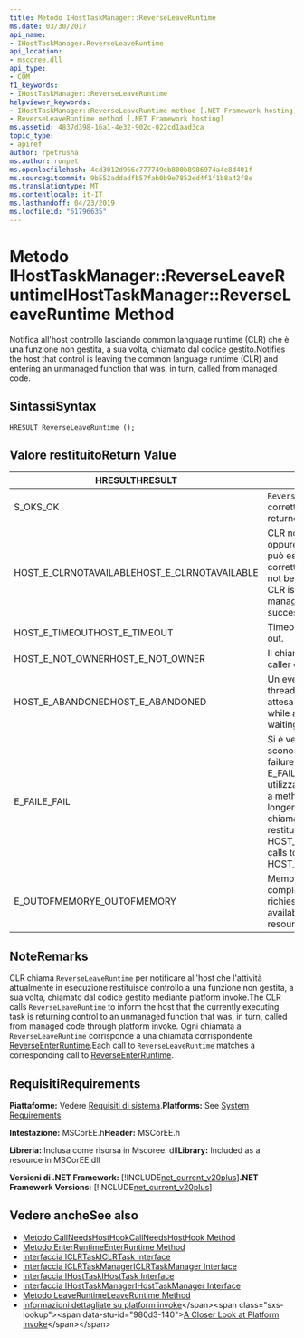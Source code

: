 ```yaml
---
title: Metodo IHostTaskManager::ReverseLeaveRuntime
ms.date: 03/30/2017
api_name:
- IHostTaskManager.ReverseLeaveRuntime
api_location:
- mscoree.dll
api_type:
- COM
f1_keywords:
- IHostTaskManager::ReverseLeaveRuntime
helpviewer_keywords:
- IHostTaskManager::ReverseLeaveRuntime method [.NET Framework hosting]
- ReverseLeaveRuntime method [.NET Framework hosting]
ms.assetid: 4837d398-16a1-4e32-902c-022cd1aad3ca
topic_type:
- apiref
author: rpetrusha
ms.author: ronpet
ms.openlocfilehash: 4cd3012d966c777749eb800b8986974a4e8d401f
ms.sourcegitcommit: 9b552addadfb57fab0b9e7852ed4f1f1b8a42f8e
ms.translationtype: MT
ms.contentlocale: it-IT
ms.lasthandoff: 04/23/2019
ms.locfileid: "61796635"
---
```

# <a name="ihosttaskmanagerreverseleaveruntime-method"></a><span data-ttu-id="980d3-102">Metodo IHostTaskManager::ReverseLeaveRuntime</span><span class="sxs-lookup"><span data-stu-id="980d3-102">IHostTaskManager::ReverseLeaveRuntime Method</span></span>
<span data-ttu-id="980d3-103">Notifica all'host controllo lasciando common language runtime (CLR) che è una funzione non gestita, a sua volta, chiamato dal codice gestito.</span><span class="sxs-lookup"><span data-stu-id="980d3-103">Notifies the host that control is leaving the common language runtime (CLR) and entering an unmanaged function that was, in turn, called from managed code.</span></span>  
  
## <a name="syntax"></a><span data-ttu-id="980d3-104">Sintassi</span><span class="sxs-lookup"><span data-stu-id="980d3-104">Syntax</span></span>  
  
```  
HRESULT ReverseLeaveRuntime ();  
```  
  
## <a name="return-value"></a><span data-ttu-id="980d3-105">Valore restituito</span><span class="sxs-lookup"><span data-stu-id="980d3-105">Return Value</span></span>  
  
|<span data-ttu-id="980d3-106">HRESULT</span><span class="sxs-lookup"><span data-stu-id="980d3-106">HRESULT</span></span>|<span data-ttu-id="980d3-107">Descrizione</span><span class="sxs-lookup"><span data-stu-id="980d3-107">Description</span></span>|  
|-------------|-----------------|  
|<span data-ttu-id="980d3-108">S_OK</span><span class="sxs-lookup"><span data-stu-id="980d3-108">S_OK</span></span>|<span data-ttu-id="980d3-109">`ReverseLeaveRuntime` stato restituito correttamente.</span><span class="sxs-lookup"><span data-stu-id="980d3-109">`ReverseLeaveRuntime` returned successfully.</span></span>|  
|<span data-ttu-id="980d3-110">HOST_E_CLRNOTAVAILABLE</span><span class="sxs-lookup"><span data-stu-id="980d3-110">HOST_E_CLRNOTAVAILABLE</span></span>|<span data-ttu-id="980d3-111">CLR non è stato caricato in un processo oppure si trova in uno stato in cui non può eseguire codice gestito o elaborare correttamente la chiamata.</span><span class="sxs-lookup"><span data-stu-id="980d3-111">The CLR has not been loaded into a process, or the CLR is in a state in which it cannot run managed code or process the call successfully.</span></span>|  
|<span data-ttu-id="980d3-112">HOST_E_TIMEOUT</span><span class="sxs-lookup"><span data-stu-id="980d3-112">HOST_E_TIMEOUT</span></span>|<span data-ttu-id="980d3-113">Timeout della chiamata.</span><span class="sxs-lookup"><span data-stu-id="980d3-113">The call timed out.</span></span>|  
|<span data-ttu-id="980d3-114">HOST_E_NOT_OWNER</span><span class="sxs-lookup"><span data-stu-id="980d3-114">HOST_E_NOT_OWNER</span></span>|<span data-ttu-id="980d3-115">Il chiamante non possiede il blocco.</span><span class="sxs-lookup"><span data-stu-id="980d3-115">The caller does not own the lock.</span></span>|  
|<span data-ttu-id="980d3-116">HOST_E_ABANDONED</span><span class="sxs-lookup"><span data-stu-id="980d3-116">HOST_E_ABANDONED</span></span>|<span data-ttu-id="980d3-117">Un evento è stato annullato durante un thread bloccato o fiber è rimasta in attesa su di esso.</span><span class="sxs-lookup"><span data-stu-id="980d3-117">An event was canceled while a blocked thread or fiber was waiting on it.</span></span>|  
|<span data-ttu-id="980d3-118">E_FAIL</span><span class="sxs-lookup"><span data-stu-id="980d3-118">E_FAIL</span></span>|<span data-ttu-id="980d3-119">Si è verificato un errore irreversibile sconosciuto.</span><span class="sxs-lookup"><span data-stu-id="980d3-119">An unknown catastrophic failure occurred.</span></span> <span data-ttu-id="980d3-120">Quando un metodo di E_FAIL viene restituito, CLR non è più utilizzabile all'interno del processo.</span><span class="sxs-lookup"><span data-stu-id="980d3-120">When a method returns E_FAIL, the CLR is no longer usable within the process.</span></span> <span data-ttu-id="980d3-121">Le chiamate successive ai metodi di hosting restituiranno HOST_E_CLRNOTAVAILABLE.</span><span class="sxs-lookup"><span data-stu-id="980d3-121">Subsequent calls to hosting methods return HOST_E_CLRNOTAVAILABLE.</span></span>|  
|<span data-ttu-id="980d3-122">E_OUTOFMEMORY</span><span class="sxs-lookup"><span data-stu-id="980d3-122">E_OUTOFMEMORY</span></span>|<span data-ttu-id="980d3-123">Memoria insufficiente è disponibile per completare l'allocazione delle risorse richieste.</span><span class="sxs-lookup"><span data-stu-id="980d3-123">Not enough memory is available to complete the requested resource allocation.</span></span>|  
  
## <a name="remarks"></a><span data-ttu-id="980d3-124">Note</span><span class="sxs-lookup"><span data-stu-id="980d3-124">Remarks</span></span>  
 <span data-ttu-id="980d3-125">CLR chiama `ReverseLeaveRuntime` per notificare all'host che l'attività attualmente in esecuzione restituisce controllo a una funzione non gestita, a sua volta, chiamato dal codice gestito mediante platform invoke.</span><span class="sxs-lookup"><span data-stu-id="980d3-125">The CLR calls `ReverseLeaveRuntime` to inform the host that the currently executing task is returning control to an unmanaged function that was, in turn, called from managed code through platform invoke.</span></span> <span data-ttu-id="980d3-126">Ogni chiamata a `ReverseLeaveRuntime` corrisponde a una chiamata corrispondente [ReverseEnterRuntime](../../../../docs/framework/unmanaged-api/hosting/ihosttaskmanager-reverseenterruntime-method.md).</span><span class="sxs-lookup"><span data-stu-id="980d3-126">Each call to `ReverseLeaveRuntime` matches a corresponding call to [ReverseEnterRuntime](../../../../docs/framework/unmanaged-api/hosting/ihosttaskmanager-reverseenterruntime-method.md).</span></span>  
  
## <a name="requirements"></a><span data-ttu-id="980d3-127">Requisiti</span><span class="sxs-lookup"><span data-stu-id="980d3-127">Requirements</span></span>  
 <span data-ttu-id="980d3-128">**Piattaforme:** Vedere [Requisiti di sistema](../../../../docs/framework/get-started/system-requirements.md).</span><span class="sxs-lookup"><span data-stu-id="980d3-128">**Platforms:** See [System Requirements](../../../../docs/framework/get-started/system-requirements.md).</span></span>  
  
 <span data-ttu-id="980d3-129">**Intestazione:** MSCorEE.h</span><span class="sxs-lookup"><span data-stu-id="980d3-129">**Header:** MSCorEE.h</span></span>  
  
 <span data-ttu-id="980d3-130">**Libreria:** Inclusa come risorsa in Mscoree. dll</span><span class="sxs-lookup"><span data-stu-id="980d3-130">**Library:** Included as a resource in MSCorEE.dll</span></span>  
  
 <span data-ttu-id="980d3-131">**Versioni di .NET Framework:** [!INCLUDE[net_current_v20plus](../../../../includes/net-current-v20plus-md.md)]</span><span class="sxs-lookup"><span data-stu-id="980d3-131">**.NET Framework Versions:** [!INCLUDE[net_current_v20plus](../../../../includes/net-current-v20plus-md.md)]</span></span>  
  
## <a name="see-also"></a><span data-ttu-id="980d3-132">Vedere anche</span><span class="sxs-lookup"><span data-stu-id="980d3-132">See also</span></span>

- [<span data-ttu-id="980d3-133">Metodo CallNeedsHostHook</span><span class="sxs-lookup"><span data-stu-id="980d3-133">CallNeedsHostHook Method</span></span>](../../../../docs/framework/unmanaged-api/hosting/ihosttaskmanager-callneedshosthook-method.md)
- [<span data-ttu-id="980d3-134">Metodo EnterRuntime</span><span class="sxs-lookup"><span data-stu-id="980d3-134">EnterRuntime Method</span></span>](../../../../docs/framework/unmanaged-api/hosting/ihosttaskmanager-enterruntime-method.md)
- [<span data-ttu-id="980d3-135">Interfaccia ICLRTask</span><span class="sxs-lookup"><span data-stu-id="980d3-135">ICLRTask Interface</span></span>](../../../../docs/framework/unmanaged-api/hosting/iclrtask-interface.md)
- [<span data-ttu-id="980d3-136">Interfaccia ICLRTaskManager</span><span class="sxs-lookup"><span data-stu-id="980d3-136">ICLRTaskManager Interface</span></span>](../../../../docs/framework/unmanaged-api/hosting/iclrtaskmanager-interface.md)
- [<span data-ttu-id="980d3-137">Interfaccia IHostTask</span><span class="sxs-lookup"><span data-stu-id="980d3-137">IHostTask Interface</span></span>](../../../../docs/framework/unmanaged-api/hosting/ihosttask-interface.md)
- [<span data-ttu-id="980d3-138">Interfaccia IHostTaskManager</span><span class="sxs-lookup"><span data-stu-id="980d3-138">IHostTaskManager Interface</span></span>](../../../../docs/framework/unmanaged-api/hosting/ihosttaskmanager-interface.md)
- [<span data-ttu-id="980d3-139">Metodo LeaveRuntime</span><span class="sxs-lookup"><span data-stu-id="980d3-139">LeaveRuntime Method</span></span>](../../../../docs/framework/unmanaged-api/hosting/ihosttaskmanager-leaveruntime-method.md)
- <span data-ttu-id="980d3-140">[Informazioni dettagliate su platform invoke](https://docs.microsoft.com/previous-versions/dotnet/netframework-4.0/0h9e9t7d(v=vs.100))</span><span class="sxs-lookup"><span data-stu-id="980d3-140">[A Closer Look at Platform Invoke](https://docs.microsoft.com/previous-versions/dotnet/netframework-4.0/0h9e9t7d(v=vs.100))</span></span>
